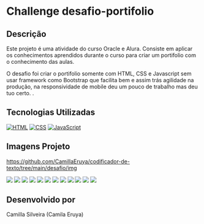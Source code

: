 # Challenge desafio-portifolio


## Descrição

Este projeto é uma atividade do curso Oracle e Alura. Consiste em aplicar os conhecimentos aprendidos durante o curso para criar um portifolio com o conhecimento das aulas.

O desafio foi criar o portifolio somente com HTML, CSS e Javascript sem usar framework como Bootstrap que facilita bem e assim trás agilidade na produção, na responsividade de mobile deu um pouco de trabalho mas deu tuo certo. .

## Tecnologias Utilizadas

[![HTML](https://img.shields.io/badge/HTML-E34F26?style=for-the-badge&logo=html5&logoColor=white)](https://developer.mozilla.org/pt-BR/docs/Web/HTML)
[![CSS](https://img.shields.io/badge/CSS-1572B6?style=for-the-badge&logo=css3&logoColor=white)](https://developer.mozilla.org/pt-BR/docs/Web/CSS)
[![JavaScript](https://img.shields.io/badge/JavaScript-F7DF1E?style=for-the-badge&logo=javascript&logoColor=black)](https://developer.mozilla.org/pt-BR/docs/Web/JavaScript)

## Imagens Projeto

https://github.com/CamillaEruya/codificador-de-texto/tree/main/desafio/img

<img src="./portifolio/img/portifolio1.png">
<img src="./portifolio/img/portifolio2.png">
<img src="./portifolio/img/portifolio3.png">
<img src="./portifolio/img/portifolio4.png">
<img src="./portifolio/img/portifolio5.png">
<img src="./portifolio/img/portifolioContato1.png">
<img src="./portifolio/img/portifolioContato2.png">
<img src="./portifolio/img/portifolioRespMobile1.png">
<img src="./portifolio/img/portifolioRespMobile2.png">
<img src="./portifolio/img/portifolioRespTablet1.png">
<img src="./portifolio/img/portifolioRespTablet2.png">
<img src="./portifolio/img/portifolioRespMenu.png">






## Desenvolvido por

Camilla Silveira (Camila Eruya)
